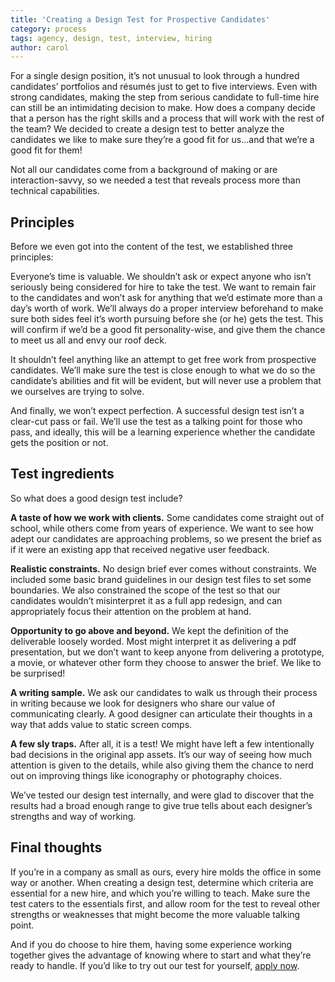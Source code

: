 ```yaml
---
title: 'Creating a Design Test for Prospective Candidates'
category: process
tags: agency, design, test, interview, hiring
author: carol
---
```


For a single design position, it’s not unusual to look through a hundred candidates’ portfolios and résumés just to get to five interviews. Even with strong candidates, making the step from serious candidate to full-time hire can still be an intimidating decision to make. How does a company decide that a person has the right skills and a process that will work with the rest of the team? We decided to create a design test to better analyze the candidates we like to make sure they’re a good fit for us…and that we’re a good fit for them!

Not all our candidates come from a background of making or are interaction-savvy, so we needed a test that reveals process more than technical capabilities. 

## Principles

Before we even got into the content of the test, we established three principles:

Everyone’s time is valuable. We shouldn’t ask or expect anyone who isn’t seriously being considered for hire to take the test. We want to remain fair to the candidates and won’t ask for anything that we’d estimate more than a day’s worth of work. We’ll always do a proper interview beforehand to make sure both sides feel it’s worth pursuing before she (or he) gets the test. This will confirm if we’d be a good fit personality-wise, and give them the chance to meet us all and envy our roof deck. 

It shouldn’t feel anything like an attempt to get free work from prospective candidates. We’ll make sure the test is close enough to what we do so the candidate’s abilities and fit will be evident, but will never use a problem that we ourselves are trying to solve.

And finally, we won’t expect perfection. A successful design test isn’t a clear-cut pass or fail. We’ll use the test as a talking point for those who pass, and ideally, this will be a learning experience whether the candidate gets the position or not.

## Test ingredients

So what does a good design test include?

**A taste of how we work with clients.** Some candidates come straight out of school, while others come from years of experience. We want to see how adept our candidates are approaching problems, so we present the brief as if it were an existing app that received negative user feedback.

**Realistic constraints.** No design brief ever comes without constraints. We included some basic brand guidelines in our design test files to set some boundaries. We also constrained the scope of the test so that our candidates wouldn’t misinterpret it as a full app redesign, and can appropriately focus their attention on the problem at hand.

**Opportunity to go above and beyond.** We kept the definition of the deliverable loosely worded. Most might interpret it as delivering a pdf presentation, but we don’t want to keep anyone from delivering a prototype, a movie, or whatever other form they choose to answer the brief. We like to be surprised!

**A writing sample.** We ask our candidates to walk us through their process in writing because we look for designers who share our value of communicating clearly. A good designer can articulate their thoughts in a way that adds value to static screen comps.

**A few sly traps.** After all, it is a test! We might have left a few intentionally bad decisions in the original app assets. It’s our way of seeing how much attention is given to the details, while also giving them the chance to nerd out on improving things like iconography or photography choices. 

We’ve tested our design test internally, and were glad to discover that the results had a broad enough range to give true tells about each designer’s strengths and way of working. 

## Final thoughts

If you’re in a company as small as ours, every hire molds the office in some way or another. When creating a design test, determine which criteria are essential for a new hire, and which you’re willing to teach. Make sure the test caters to the essentials first, and allow room for the test to reveal other strengths or weaknesses that might become the more valuable talking point. 

And if you do choose to hire them, having some experience working together gives the advantage of knowing where to start and what they’re ready to handle. If you’d like to try out our test for yourself, [apply now](https://theartificial.recruitee.com/).
